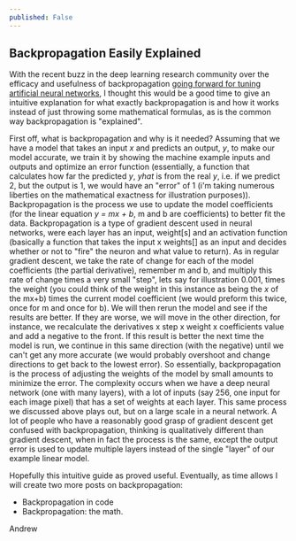 ```yaml
---
published: False
---
```

## Backpropagation Easily Explained

With the recent buzz in the deep learning research community over the efficacy and
usefulness of backpropagation [going forward for tuning artificial neural networks](https://www.quantamagazine.org/new-theory-cracks-open-the-black-box-of-deep-learning-20170921/),
I thought this would be a good time to give an intuitive explanation for what exactly
backpropagation is and how it works instead of just throwing some mathematical formulas,
as is the common way backpropagation is "explained".

First off, what is backpropagation and why is it needed? Assuming that we have a model that takes
an input *x* and predicts an output, *y*, to make our model accurate, we train it by showing the machine
example inputs and outputs and optimize an error function (essentially, a function that calculates
how far the predicted *y*, *yhat* is from the real *y*, i.e. if we predict 2, but the output is 1, we would have an "error"
of 1 (i'm taking numerous liberties on the mathematical exactness for illustration purposes)).
Backpropagation is the process we use to update the model coefficients (for the linear equation *y = mx + b*,
m and b are coefficients) to better fit the data. Backpropagation is a type of gradient descent used in neural networks, were each layer has an input, weight[s] and an activation function (basically a function that takes the input x weights[] as an input and decides whether or not to "fire" the neuron and what value to return). As in regular gradient descent,
we take the rate of change for each of the model coefficients (the partial derivative), remember m and b,
and multiply this rate of change times a very small "step", lets say for illustration 0.001, times the weight (you could think of the weight in this instance as being the *x* of the mx+b) times the current model coefficient (we would preform this twice, once for m and once for b). We will then rerun the model and see if the results are better. If they are worse, we will move in the other direction, for instance, we recalculate the derivatives x step x weight x coefficients value and add a negative to the front. If this result is better the next time the model is run, we continue in this same direction (with the negative) until we can't get any more accurate (we would probably overshoot and change directions to get back to the lowest error). So essentially, backpropagation is the process of adjusting the weights of the model by small amounts to minimize the error. The complexity occurs when we have a deep neural network (one with many layers), with a lot of inputs (say 256, one input for each image pixel) that has a set of weights at each layer. This same process we discussed above plays out, but on a large scale in a neural network. A lot of people who have a reasonably good grasp of gradient descent get confused with backpropagation, thinking is qualitatively different than gradient descent, when in fact the process is the same, except the output error is used to update multiple layers instead of the single "layer" of our example linear model.

Hopefully this intuitive guide as proved useful. Eventually, as time allows I will create two more posts on backpropagation:
* Backpropagation in code 
* Backpropagation: the math.  

Andrew
